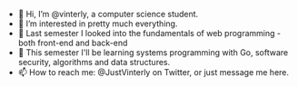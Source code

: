- 👋 Hi, I’m @vinterly, a computer science student.
- 👀 I’m interested in pretty much everything.
- 🏫 Last semester I looked into the fundamentals of web programming - both front-end and back-end
- 🌱 This semester I'll be learning systems programming with Go, software security, algorithms and data structures.
- 📫 How to reach me: @JustVinterly on Twitter, or just message me here.

<!---
vinterly/vinterly is a ✨ special ✨ repository because its `README.md` (this file) appears on your GitHub profile.
You can click the Preview link to take a look at your changes.
--->
